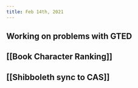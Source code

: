 ```yaml
---
title: Feb 14th, 2021
---
```


## Working on problems with GTED
## [[Book Character Ranking]]
## [[Shibboleth sync to CAS]]
